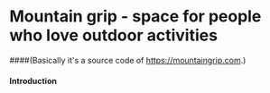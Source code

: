 #  Mountain grip - space for people who love outdoor activities
####(Basically it's a source code of https://mountaingrip.com.)

#### Introduction




